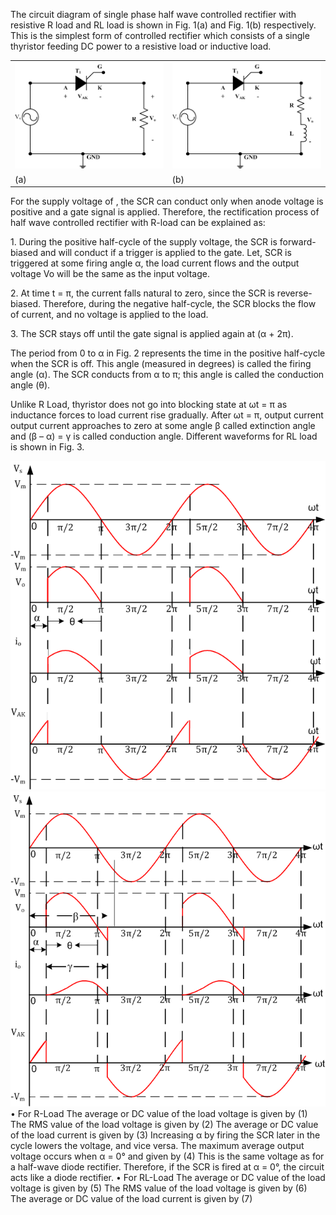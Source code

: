 <p aligh = "justify">The circuit diagram of single phase half wave controlled rectifier with resistive R load and RL load is shown in Fig. 1(a) and Fig. 1(b) respectively. This is the simplest form of controlled rectifier which consists of a single thyristor feeding DC power to a resistive load or inductive load.</p>
<table>
  <tr>
    <td><img src="images/1.png"></td>
  <td><img src="images/2.png"></td>
  </tr>
  <tr>
    <td>(a)</td>
  <td>(b)</td>
  </tr>
  </table>
<p aligh = "justify">For the supply voltage of  , the SCR can conduct only when anode voltage is positive and a gate signal is applied. Therefore, the rectification process of half wave controlled rectifier with R-load can be explained as:</p>
<p aligh = "justify">1.	During the positive half-cycle of the supply voltage, the SCR is forward-biased and will conduct if a trigger is applied to the gate. Let, SCR is triggered at some firing angle α, the load current flows and the output voltage Vo will be the same as the input voltage. <p>
<p aligh = "justify">2.	At time t = π, the current falls natural to zero, since the SCR is reverse-biased. Therefore, during the negative half-cycle, the SCR blocks the flow of current, and no voltage is applied to the load. </p>
<p aligh = "justify">3.	The SCR stays off until the gate signal is applied again at (α + 2π). </p>
<p aligh = "justify">The period from 0 to α in Fig. 2 represents the time in the positive half-cycle when the SCR is off. This angle (measured in degrees) is called the firing angle (α). The SCR conducts from α to π; this angle is called the conduction angle (θ).</p>
<p aligh = "justify">Unlike R Load, thyristor does not go into blocking state at ωt = π as inductance forces to load current rise gradually. After ωt = π, output current output current approaches to zero at some angle β called extinction angle and (β – α) = γ is called conduction angle. Different waveforms for RL load is shown in Fig. 3.<p>
  <img src="images/3.png">
  <img src="images/4.PNG"><br>
•	For R-Load
The average or DC value of the load voltage is given by
                                                                                                           (1)
The RMS value of the load voltage is given by
                                                                                        (2)
The average or DC value of the load current is given by
                                                                                            (3)
Increasing α by firing the SCR later in the cycle lowers the voltage, and vice versa. The maximum average output voltage occurs when α = 0° and given by
                                                                                                     (4)
This is the same voltage as for a half-wave diode rectifier. Therefore, if the SCR is fired at α = 0°, the circuit acts like a diode rectifier.
•	For RL-Load
The average or DC value of the load voltage is given by
                                                                                                    (5)
The RMS value of the load voltage is given by
                                                                  (6)
The average or DC value of the load current is given by
                                                                                    (7)
